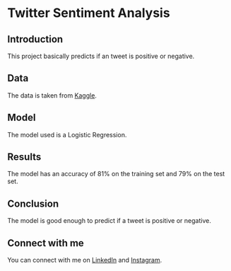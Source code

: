 # Twitter Sentiment Analysis

## Introduction

This project basically predicts if an tweet is positive or negative.

## Data

The data is taken from [Kaggle](https://www.kaggle.com/kazanova/sentiment140).

## Model

The model used is a Logistic Regression.

## Results

The model has an accuracy of 81% on the training set and 79% on the test set.

## Conclusion

The model is good enough to predict if a tweet is positive or negative.

## Connect with me

You can connect with me on [LinkedIn](https://www.linkedin.com/in/devavinoth/) and [Instagram](https://www.instagram.com/devavinoth_/).
